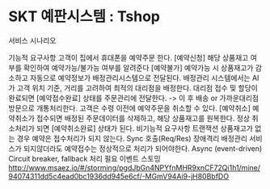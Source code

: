 # SKT 예판시스템 : Tshop


서비스 시나리오

기능적 요구사항
고객이 집에서 휴대폰을 예약주문 한다. [예약신청]
해당 상품재고 여부를 확인하여 예약가능/불가능 여부를 알려준다 [예약불가]
예약가능 시 상품재고가 감소하고 자동으로 예약정보가 배정관리시스템으로 전달된다.
배정관리 시스템에서는 AI가 고객 위치 기준, 거리를 고려하여 최적의 대리점을 배정한다.
대리점 접수 및 할당이 완료되면 [예약접수완료] 상태를 주문관리에 전달한다. -> 이 후 배송 or 가까운대리점 방문으로 개통처리한다.
고객은 수령 이전에 예약주문을 취소할 수 있다. [예약취소]
예약취소가 접수되면 배정된 주문데이터를 삭제하고, 해당 상품재고를 원복한다.
정상 취소처리가 되면 [예약취소완료] 상태가 된다.
비기능적 요구사항
트랜잭션
상품재고가 없는 경우 예약은 접수처리가 되지 않는다. Sync 호출(Req/Res)
장애격리
배정관리 서비스가 되지않더라도 예약접수는 정상적으로 처리가 되어야한다. Async (event-driven)
Circuit breaker, fallback 처리 필요
이벤트 스토밍
http://www.msaez.io/#/storming/pgdJbGn4NPYfnMHR9xnCF72Qi1h1/mine/94074311dd5c4ead0bc1936dd945e6cf/-MGmV94Ai9-jH80BbfDO
